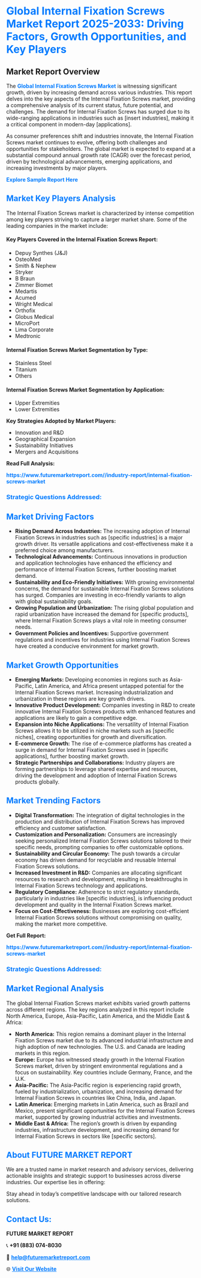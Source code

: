 <h1 style="color: #007BFF;">Global Internal Fixation Screws Market Report 2025-2033: Driving Factors, Growth Opportunities, and Key Players</h1>

<section id="overview">
<h2>Market Report Overview</h2>
<p>The <a href="https://www.futuremarketreport.com//industry-report/internal-fixation-screws-market" style="color: #007BFF; text-decoration: none;"><strong>Global Internal Fixation Screws Market</strong></a> is witnessing significant growth, driven by increasing demand across various industries. This report delves into the key aspects of the Internal Fixation Screws market, providing a comprehensive analysis of its current status, future potential, and challenges. The demand for Internal Fixation Screws has surged due to its wide-ranging applications in industries such as [insert industries], making it a critical component in modern-day [applications].</p>
<p>As consumer preferences shift and industries innovate, the Internal Fixation Screws market continues to evolve, offering both challenges and opportunities for stakeholders. The global market is expected to expand at a substantial compound annual growth rate (CAGR) over the forecast period, driven by technological advancements, emerging applications, and increasing investments by major players.</p>
</section>

<section id="overview">
<p><a href="https://www.futuremarketreport.com//request-sample/reportId=79603" style="color: #007BFF; text-decoration: none;"><strong>Explore Sample Report Here</strong></a></p>
</section>

<section id="key-players">
<h2 style="color: #007BFF;">Market Key Players Analysis</h2>
<p>The Internal Fixation Screws market is characterized by intense competition among key players striving to capture a larger market share. Some of the leading companies in the market include:</p>
<h4>Key Players Covered in the Internal Fixation Screws Report:</h4>
<ul><li>Depuy Synthes (J&amp;J)</li><li>OsteoMed</li><li>Smith &amp; Nephew</li><li>Stryker</li><li>B Braun</li><li>Zimmer Biomet</li><li>Medartis</li><li>Acumed</li><li>Wright Medical</li><li>Orthofix</li><li>Globus Medical</li><li>MicroPort</li><li>Lima Corporate</li><li>Medtronic</li></ul>
<h4>Internal Fixation Screws Market Segmentation by Type:</h4>
<ul><li>Stainless Steel</li><li>Titanium</li><li>Others</li></ul>

<h4>Internal Fixation Screws Market Segmentation by Application:</h4>
<ul><li>Upper Extremities</li><li>Lower Extremities</li></ul>
<p><strong>Key Strategies Adopted by Market Players:</strong></p>
<ul>
<li>Innovation and R&D</li>
<li>Geographical Expansion</li>
<li>Sustainability Initiatives</li>
<li>Mergers and Acquisitions</li>
</ul>
</section>

<section>
<p><strong>Read Full Analysis: </strong></p><a href="https://www.futuremarketreport.com//industry-report/internal-fixation-screws-market" style="color: #007BFF; text-decoration: none;"><strong>https://www.futuremarketreport.com//industry-report/internal-fixation-screws-market</strong></a>
<h3 style="color: #007BFF;">Strategic Questions Addressed:</h3>
</section>

<section id="driving-factors">
<h2 style="color: #007BFF;">Market Driving Factors</h2>
<ul>
<li><strong>Rising Demand Across Industries:</strong> The increasing adoption of Internal Fixation Screws in industries such as [specific industries] is a major growth driver. Its versatile applications and cost-effectiveness make it a preferred choice among manufacturers.</li>
<li><strong>Technological Advancements:</strong> Continuous innovations in production and application technologies have enhanced the efficiency and performance of Internal Fixation Screws, further boosting market demand.</li>
<li><strong>Sustainability and Eco-Friendly Initiatives:</strong> With growing environmental concerns, the demand for sustainable Internal Fixation Screws solutions has surged. Companies are investing in eco-friendly variants to align with global sustainability goals.</li>
<li><strong>Growing Population and Urbanization:</strong> The rising global population and rapid urbanization have increased the demand for [specific products], where Internal Fixation Screws plays a vital role in meeting consumer needs.</li>
<li><strong>Government Policies and Incentives:</strong> Supportive government regulations and incentives for industries using Internal Fixation Screws have created a conducive environment for market growth.</li>
</ul>
</section>

<section id="growth-opportunities">
<h2 style="color: #007BFF;">Market Growth Opportunities</h2>
<ul>
<li><strong>Emerging Markets:</strong> Developing economies in regions such as Asia-Pacific, Latin America, and Africa present untapped potential for the Internal Fixation Screws market. Increasing industrialization and urbanization in these regions are key growth drivers.</li>
<li><strong>Innovative Product Development:</strong> Companies investing in R&D to create innovative Internal Fixation Screws products with enhanced features and applications are likely to gain a competitive edge.</li>
<li><strong>Expansion into Niche Applications:</strong> The versatility of Internal Fixation Screws allows it to be utilized in niche markets such as [specific niches], creating opportunities for growth and diversification.</li>
<li><strong>E-commerce Growth:</strong> The rise of e-commerce platforms has created a surge in demand for Internal Fixation Screws used in [specific applications], further boosting market growth.</li>
<li><strong>Strategic Partnerships and Collaborations:</strong> Industry players are forming partnerships to leverage shared expertise and resources, driving the development and adoption of Internal Fixation Screws products globally.</li>
</ul>
</section>

<section id="trending-factors">
<h2 style="color: #007BFF;">Market Trending Factors</h2>
<ul>
<li><strong>Digital Transformation:</strong> The integration of digital technologies in the production and distribution of Internal Fixation Screws has improved efficiency and customer satisfaction.</li>
<li><strong>Customization and Personalization:</strong> Consumers are increasingly seeking personalized Internal Fixation Screws solutions tailored to their specific needs, prompting companies to offer customizable options.</li>
<li><strong>Sustainability and Circular Economy:</strong> The push towards a circular economy has driven demand for recyclable and reusable Internal Fixation Screws solutions.</li>
<li><strong>Increased Investment in R&D:</strong> Companies are allocating significant resources to research and development, resulting in breakthroughs in Internal Fixation Screws technology and applications.</li>
<li><strong>Regulatory Compliance:</strong> Adherence to strict regulatory standards, particularly in industries like [specific industries], is influencing product development and quality in the Internal Fixation Screws market.</li>
<li><strong>Focus on Cost-Effectiveness:</strong> Businesses are exploring cost-efficient Internal Fixation Screws solutions without compromising on quality, making the market more competitive.</li>
</ul>
</section>

<section>
<p><strong>Get Full Report: </strong></p><a href="https://www.futuremarketreport.com//industry-report/internal-fixation-screws-market" style="color: #007BFF; text-decoration: none;"><strong>https://www.futuremarketreport.com//industry-report/internal-fixation-screws-market</strong></a>
<h3 style="color: #007BFF;">Strategic Questions Addressed:</h3>
</section>


<section id="regional-analysis">
<h2 style="color: #007BFF;">Market Regional Analysis</h2>
<p>The global Internal Fixation Screws market exhibits varied growth patterns across different regions. The key regions analyzed in this report include North America, Europe, Asia-Pacific, Latin America, and the Middle East & Africa:</p>
<ul>
<li><strong>North America:</strong> This region remains a dominant player in the Internal Fixation Screws market due to its advanced industrial infrastructure and high adoption of new technologies. The U.S. and Canada are leading markets in this region.</li>
<li><strong>Europe:</strong> Europe has witnessed steady growth in the Internal Fixation Screws market, driven by stringent environmental regulations and a focus on sustainability. Key countries include Germany, France, and the U.K.</li>
<li><strong>Asia-Pacific:</strong> The Asia-Pacific region is experiencing rapid growth, fueled by industrialization, urbanization, and increasing demand for Internal Fixation Screws in countries like China, India, and Japan.</li>
<li><strong>Latin America:</strong> Emerging markets in Latin America, such as Brazil and Mexico, present significant opportunities for the Internal Fixation Screws market, supported by growing industrial activities and investments.</li>
<li><strong>Middle East & Africa:</strong> The region’s growth is driven by expanding industries, infrastructure development, and increasing demand for Internal Fixation Screws in sectors like [specific sectors].</li>
</ul>
</section>

<footer>
<h2 style="color: #007BFF;">About FUTURE MARKET REPORT</h2>
<p>We are a trusted name in market research and advisory services, delivering actionable insights and strategic support to businesses across diverse industries. Our expertise lies in offering:</p>

<p>Stay ahead in today’s competitive landscape with our tailored research solutions.</p>

<h2 style="color: #007BFF;">Contact Us:</h2>
<p><strong>FUTURE MARKET REPORT</strong></p>
<p>📞 <strong>+91 (883) 074-8030</strong></p>
<p>📧 <strong><a href="mailto:help@futuremarketreport.com" style="color: #007BFF;">help@futuremarketreport.com</a></strong></p>
<p>🌐 <strong><a href="https://www.futuremarketreport.com/" style="color: #007BFF;">Visit Our Website</a></strong></p>
</footer>